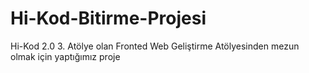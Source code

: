 # Hi-Kod-Bitirme-Projesi
Hi-Kod 2.0 3. Atölye olan Fronted Web Geliştirme Atölyesinden mezun olmak için yaptığımız proje
